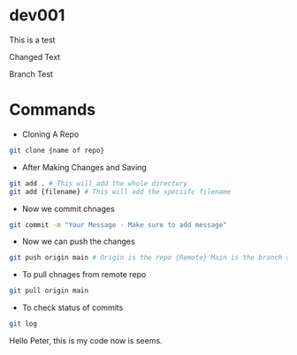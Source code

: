 # dev001

This is a test 

Changed Text

Branch Test

# Commands 

* Cloning A Repo
```bash
git clone {name of repo}
```

* After Making Changes and Saving 
```bash
git add . # This will add the whole directory 
git add {filename} # This will add the speciifc filename 
```

* Now we commit chnages
```bash
git commit -m "Your Message - Make sure to add message"
```

* Now we can push the changes
```bash
git push origin main # Origin is the repo {Remote} Main is the branch {This can be master}
```

* To pull chnages from remote repo
```bash 
git pull origin main 
```

* To check status of commits
```bash
git log
```

Hello Peter, this is my code now is seems. 
